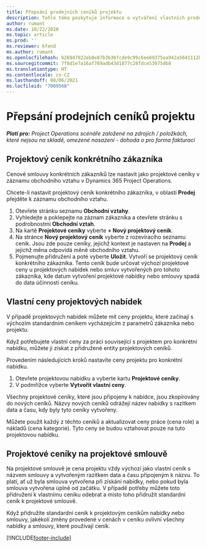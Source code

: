 ```yaml
---
title: Přepsání prodejních ceníků projektu
description: Tohle téma poskytuje informace o vytváření vlastních prodejních ceníků.
author: rumant
ms.date: 10/22/2020
ms.topic: article
ms.prod: ''
ms.reviewer: kfend
ms.author: rumant
ms.openlocfilehash: b26947822eb8e87b3b36fcde9c99c6ee69375aa942a5641112b9b1109dcaa26c
ms.sourcegitcommit: 7f8d1e7a16af769adb43d1877c28fdce53975db8
ms.translationtype: HT
ms.contentlocale: cs-CZ
ms.lasthandoff: 08/06/2021
ms.locfileid: "7009568"
---
```

# <a name="override-project-sales-price-lists"></a>Přepsání prodejních ceníků projektu

_**Platí pro:** Project Operations scénáře založené na zdrojích / položkách, které nejsou na skladě, omezené nasazení - dohoda o pro forma fakturaci_

## <a name="customer-specific-project-price-lists"></a>Projektový ceník konkrétního zákazníka

Cenové smlouvy konkrétních zákazníků lze nastavit jako projektové ceníky v záznamu obchodního vztahu v Dynamics 365 Project Operations.

Chcete-li nastavit projektový ceník konkrétního zákazníka, v oblasti **Prodej** přejděte k záznamu obchodního vztahu.

1. Otevřete stránku seznamu **Obchodní vztahy**.
2. Vyhledejte a poklepejte na záznam zákazníka a otevřete stránku s podrobnostmi **Obchodní vztah**.
3. Na kartě **Projektové ceníky** vyberte **+ Nový projektový ceník**.
4. Na stránce **Nový projektový ceník** vyberte z rozevíracího seznamu ceník. Jsou zde pouze ceníky, jejichž kontext je nastaven na **Prodej** a jejichž měna odpovídá měně obchodního vztahu.
5. Pojmenujte přidružení a poté vyberte **Uložit**. Vytvoří se projektový ceník konkrétního zákazníka. Tento ceník bude určovat výchozí projektové ceny u projektových nabídek nebo smluv vytvořených pro tohoto zákazníka, kde datum vytvoření projektové nabídky nebo smlouvy spadá do data účinnosti ceníku.

## <a name="custom-pricing-on-project-quotes"></a>Vlastní ceny projektových nabídek

V případě projektových nabídek můžete mít ceny projektu, které začínají s výchozím standardním ceníkem vycházejícím z parametrů zákazníka nebo projektu.

Když potřebujete vlastní ceny za práci související s projektem pro konkrétní nabídku, můžete ji získat z přidružené entity projektových ceníků.

Provedením následujících kroků nastavíte ceny projektu pro konkrétní nabídku.

1. Otevřete projektovou nabídku a vyberte kartu **Projektové ceníky**.
2. V podmřížce vyberte **Vytvořit vlastní ceny**.

Všechny projektové ceníky, které jsou připojeny k nabídce, jsou zkopírovány do nových ceníků. Názvy nových ceníků odrážejí název nabídky s razítkem data a času, kdy byly tyto ceníky vytvořeny.

Můžete použít každý z těchto ceníků a aktualizovat ceny práce (cena role) a nákladů (cena kategorie). Tyto ceny se budou vztahovat pouze na tuto projektovou nabídku.

## <a name="price-lists-on-a-project-contract"></a>Projektové ceníky na projektové smlouvě

Na projektové smlouvě je cena projektu vždy výchozí jako vlastní ceník s názvem smlouvy a vytvořeným razítkem data a času připojeným k názvu. To platí, ať už byla smlouva vytvořena při získání nabídky, nebo pokud byla smlouva vytvořena úplně od začátku. V případě potřeby můžete toto přidružení k vlastnímu ceníku odebrat a místo toho přidružit standardní ceník k projektové smlouvě.

Když přidružíte standardní ceník k projektovým ceníkům nabídky nebo smlouvy, jakékoli změny provedené v cenách v ceníku ovlivní všechny nabídky a smlouvy, které používají ceník.


[!INCLUDE[footer-include](../includes/footer-banner.md)]